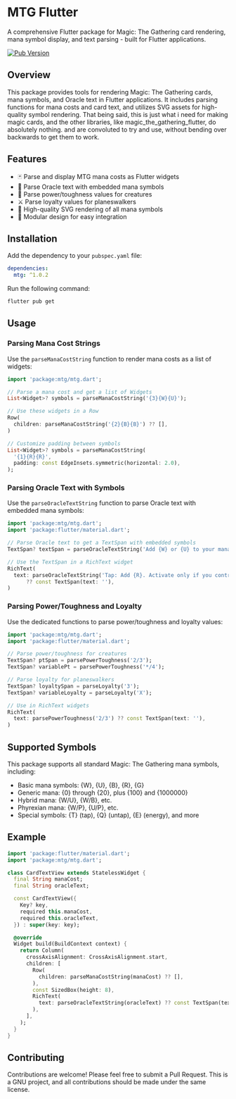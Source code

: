 # MTG Flutter

A comprehensive Flutter package for Magic: The Gathering card rendering, mana symbol display, and text parsing - built for Flutter applications.

[![Pub Version](https://img.shields.io/pub/v/mtg.svg)](https://pub.dev/packages/mtg)

## Overview

This package provides tools for rendering Magic: The Gathering cards, mana symbols, and Oracle text in Flutter applications. It includes parsing functions for mana costs and card text, and utilizes SVG assets for high-quality symbol rendering. That being said, this is just what i need for making magic cards, and the other libraries, like magic_the_gathering_flutter, do absolutely nothing. and are convoluted to try and use, without bending over backwards to get them to work.

## Features

- 🃏 Parse and display MTG mana costs as Flutter widgets
- 📝 Parse Oracle text with embedded mana symbols 
- 💪 Parse power/toughness values for creatures
- ⚔️ Parse loyalty values for planeswalkers
- 🎨 High-quality SVG rendering of all mana symbols
- 🧩 Modular design for easy integration

## Installation

Add the dependency to your `pubspec.yaml` file:

```yaml
dependencies:
  mtg: ^1.0.2
```

Run the following command:

```bash
flutter pub get
```

## Usage

### Parsing Mana Cost Strings

Use the `parseManaCostString` function to render mana costs as a list of widgets:

```dart
import 'package:mtg/mtg.dart';

// Parse a mana cost and get a list of Widgets
List<Widget>? symbols = parseManaCostString('{3}{W}{U}');

// Use these widgets in a Row
Row(
  children: parseManaCostString('{2}{B}{B}') ?? [],
)

// Customize padding between symbols
List<Widget>? symbols = parseManaCostString(
  '{1}{R}{R}',
  padding: const EdgeInsets.symmetric(horizontal: 2.0),
);
```

### Parsing Oracle Text with Symbols

Use the `parseOracleTextString` function to parse Oracle text with embedded mana symbols:

```dart
import 'package:mtg/mtg.dart';
import 'package:flutter/material.dart';

// Parse Oracle text to get a TextSpan with embedded symbols
TextSpan? textSpan = parseOracleTextString('Add {W} or {U} to your mana pool.');

// Use the TextSpan in a RichText widget
RichText(
  text: parseOracleTextString('Tap: Add {R}. Activate only if you control a Mountain.') 
      ?? const TextSpan(text: ''),
)
```

### Parsing Power/Toughness and Loyalty

Use the dedicated functions to parse power/toughness and loyalty values:

```dart
import 'package:mtg/mtg.dart';
import 'package:flutter/material.dart';

// Parse power/toughness for creatures
TextSpan? ptSpan = parsePowerToughness('2/3');
TextSpan? variablePt = parsePowerToughness('*/4');

// Parse loyalty for planeswalkers
TextSpan? loyaltySpan = parseLoyalty('3');
TextSpan? variableLoyalty = parseLoyalty('X');

// Use in RichText widgets
RichText(
  text: parsePowerToughness('2/3') ?? const TextSpan(text: ''),
)
```

## Supported Symbols

This package supports all standard Magic: The Gathering mana symbols, including:

- Basic mana symbols: {W}, {U}, {B}, {R}, {G}
- Generic mana: {0} through {20}, plus {100} and {1000000}
- Hybrid mana: {W/U}, {W/B}, etc.
- Phyrexian mana: {W/P}, {U/P}, etc.
- Special symbols: {T} (tap), {Q} (untap), {E} (energy), and more

## Example

```dart
import 'package:flutter/material.dart';
import 'package:mtg/mtg.dart';

class CardTextView extends StatelessWidget {
  final String manaCost;
  final String oracleText;

  const CardTextView({
    Key? key,
    required this.manaCost,
    required this.oracleText,
  }) : super(key: key);

  @override
  Widget build(BuildContext context) {
    return Column(
      crossAxisAlignment: CrossAxisAlignment.start,
      children: [
        Row(
          children: parseManaCostString(manaCost) ?? [],
        ),
        const SizedBox(height: 8),
        RichText(
          text: parseOracleTextString(oracleText) ?? const TextSpan(text: ''),
        ),
      ],
    );
  }
}
```

## Contributing

Contributions are welcome! Please feel free to submit a Pull Request. This is a GNU project, and all contributions should be made under the same license.